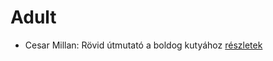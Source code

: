 # Adult

- Cesar Millan: Rövid útmutató a boldog kutyához [részletek](../_details/Cesar%20Millan.md#id_3)